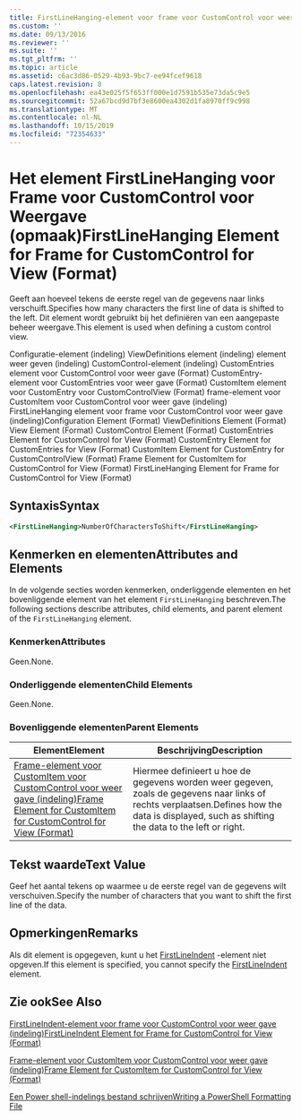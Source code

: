 ```yaml
---
title: FirstLineHanging-element voor frame voor CustomControl voor weer gave (indeling) | Microsoft Docs
ms.custom: ''
ms.date: 09/13/2016
ms.reviewer: ''
ms.suite: ''
ms.tgt_pltfrm: ''
ms.topic: article
ms.assetid: c6ac3d86-0529-4b93-9bc7-ee94fcef9618
caps.latest.revision: 8
ms.openlocfilehash: ea43e025f5f653ff000e1d7591b535e73da5c9e5
ms.sourcegitcommit: 52a67bcd9d7bf3e8600ea4302d1fa8970ff9c998
ms.translationtype: MT
ms.contentlocale: nl-NL
ms.lasthandoff: 10/15/2019
ms.locfileid: "72354633"
---
```

# <a name="firstlinehanging-element-for-frame-for-customcontrol-for-view-format"></a><span data-ttu-id="69694-102">Het element FirstLineHanging voor Frame voor CustomControl voor Weergave (opmaak)</span><span class="sxs-lookup"><span data-stu-id="69694-102">FirstLineHanging Element for Frame for CustomControl for View (Format)</span></span>

<span data-ttu-id="69694-103">Geeft aan hoeveel tekens de eerste regel van de gegevens naar links verschuift.</span><span class="sxs-lookup"><span data-stu-id="69694-103">Specifies how many characters the first line of data is shifted to the left.</span></span> <span data-ttu-id="69694-104">Dit element wordt gebruikt bij het definiëren van een aangepaste beheer weergave.</span><span class="sxs-lookup"><span data-stu-id="69694-104">This element is used when defining a custom control view.</span></span>

<span data-ttu-id="69694-105">Configuratie-element (indeling) ViewDefinitions element (indeling) element weer geven (indeling) CustomControl-element (indeling) CustomEntries element voor CustomControl voor weer gave (Format) CustomEntry-element voor CustomEntries voor weer gave (Format) CustomItem element voor CustomEntry voor CustomControlView (Format) frame-element voor CustomItem voor CustomControl voor weer gave (indeling) FirstLineHanging element voor frame voor CustomControl voor weer gave (indeling)</span><span class="sxs-lookup"><span data-stu-id="69694-105">Configuration Element (Format) ViewDefinitions Element (Format) View Element (Format) CustomControl Element (Format) CustomEntries Element for CustomControl for View (Format) CustomEntry Element for CustomEntries for View (Format) CustomItem Element for CustomEntry for CustomControlView (Format) Frame Element for CustomItem for CustomControl for View (Format) FirstLineHanging Element for Frame for CustomControl for View (Format)</span></span>

## <a name="syntax"></a><span data-ttu-id="69694-106">Syntaxis</span><span class="sxs-lookup"><span data-stu-id="69694-106">Syntax</span></span>

```xml
<FirstLineHanging>NumberOfCharactersToShift</FirstLineHanging>
```

## <a name="attributes-and-elements"></a><span data-ttu-id="69694-107">Kenmerken en elementen</span><span class="sxs-lookup"><span data-stu-id="69694-107">Attributes and Elements</span></span>

<span data-ttu-id="69694-108">In de volgende secties worden kenmerken, onderliggende elementen en het bovenliggende element van het element `FirstLineHanging` beschreven.</span><span class="sxs-lookup"><span data-stu-id="69694-108">The following sections describe attributes, child elements, and parent element of the `FirstLineHanging` element.</span></span>

### <a name="attributes"></a><span data-ttu-id="69694-109">Kenmerken</span><span class="sxs-lookup"><span data-stu-id="69694-109">Attributes</span></span>

<span data-ttu-id="69694-110">Geen.</span><span class="sxs-lookup"><span data-stu-id="69694-110">None.</span></span>

### <a name="child-elements"></a><span data-ttu-id="69694-111">Onderliggende elementen</span><span class="sxs-lookup"><span data-stu-id="69694-111">Child Elements</span></span>

<span data-ttu-id="69694-112">Geen.</span><span class="sxs-lookup"><span data-stu-id="69694-112">None.</span></span>

### <a name="parent-elements"></a><span data-ttu-id="69694-113">Bovenliggende elementen</span><span class="sxs-lookup"><span data-stu-id="69694-113">Parent Elements</span></span>

|<span data-ttu-id="69694-114">Element</span><span class="sxs-lookup"><span data-stu-id="69694-114">Element</span></span>|<span data-ttu-id="69694-115">Beschrijving</span><span class="sxs-lookup"><span data-stu-id="69694-115">Description</span></span>|
|-------------|-----------------|
|[<span data-ttu-id="69694-116">Frame-element voor CustomItem voor CustomControl voor weer gave (indeling)</span><span class="sxs-lookup"><span data-stu-id="69694-116">Frame Element for CustomItem for CustomControl for View (Format)</span></span>](./frame-element-for-customitem-for-customcontrol-for-view-format.md)|<span data-ttu-id="69694-117">Hiermee definieert u hoe de gegevens worden weer gegeven, zoals de gegevens naar links of rechts verplaatsen.</span><span class="sxs-lookup"><span data-stu-id="69694-117">Defines how the data is displayed, such as shifting the data to the left or right.</span></span>|

## <a name="text-value"></a><span data-ttu-id="69694-118">Tekst waarde</span><span class="sxs-lookup"><span data-stu-id="69694-118">Text Value</span></span>

<span data-ttu-id="69694-119">Geef het aantal tekens op waarmee u de eerste regel van de gegevens wilt verschuiven.</span><span class="sxs-lookup"><span data-stu-id="69694-119">Specify the number of characters that you want to shift the first line of the data.</span></span>

## <a name="remarks"></a><span data-ttu-id="69694-120">Opmerkingen</span><span class="sxs-lookup"><span data-stu-id="69694-120">Remarks</span></span>

<span data-ttu-id="69694-121">Als dit element is opgegeven, kunt u het [FirstLineIndent](./firstlineindent-element-for-frame-for-customcontrol-for-view-format.md) -element niet opgeven.</span><span class="sxs-lookup"><span data-stu-id="69694-121">If this element is specified, you cannot specify the [FirstLineIndent](./firstlineindent-element-for-frame-for-customcontrol-for-view-format.md) element.</span></span>

## <a name="see-also"></a><span data-ttu-id="69694-122">Zie ook</span><span class="sxs-lookup"><span data-stu-id="69694-122">See Also</span></span>

[<span data-ttu-id="69694-123">FirstLineIndent-element voor frame voor CustomControl voor weer gave (indeling)</span><span class="sxs-lookup"><span data-stu-id="69694-123">FirstLineIndent Element for Frame for CustomControl for View (Format)</span></span>](./firstlineindent-element-for-frame-for-customcontrol-for-view-format.md)

[<span data-ttu-id="69694-124">Frame-element voor CustomItem voor CustomControl voor weer gave (indeling)</span><span class="sxs-lookup"><span data-stu-id="69694-124">Frame Element for CustomItem for CustomControl for View (Format)</span></span>](./frame-element-for-customitem-for-customcontrol-for-view-format.md)

[<span data-ttu-id="69694-125">Een Power shell-indelings bestand schrijven</span><span class="sxs-lookup"><span data-stu-id="69694-125">Writing a PowerShell Formatting File</span></span>](./writing-a-powershell-formatting-file.md)
